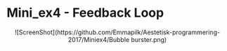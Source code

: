 <H1> Mini_ex4 - Feedback Loop </H1>

<p align="center">![ScreenShot](https://github.com/Emmapilk/Aestetisk-programmering-2017/Miniex4/Bubble burster.png)
